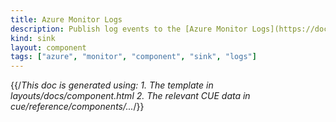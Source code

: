 ```yaml
---
title: Azure Monitor Logs
description: Publish log events to the [Azure Monitor Logs](https://docs.microsoft.com/en-us/azure/azure-monitor/logs/data-platform-logs) service
kind: sink
layout: component
tags: ["azure", "monitor", "component", "sink", "logs"]
---
```


{{/*This doc is generated using:
     1. The template in layouts/docs/component.html
2. The relevant CUE data in cue/reference/components/...*/}}
